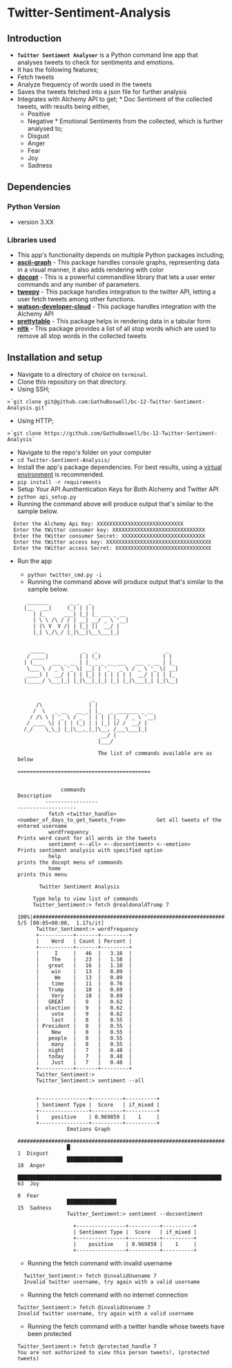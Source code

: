 # Twitter-Sentiment-Analysis

## Introduction
*  **`Twitter Sentiment Analyser`** is a Python command line app that analyses tweets to check for sentiments and emotions.
*  It has the following features;
  *  Fetch tweets
  *  Analyze frequency of words used in the tweets
  *  Saves the tweets fetched into a json file for further analysis
  *  Integrates with Alchemy API to get;
    *  Doc Sentiment of the collected tweets, with results being either, 
      * Positive
      * Negative
    *  Emotional Sentiments from the collected, which is further analysed to;
      *  Disgust
      *  Anger
      *  Fear
      *  Joy
      *  Sadness
      
## Dependencies

### Python Version
   * version 3.XX

### Libraries used
*  This app's functionality depends on multiple Python packages including;
  *  **[ascii-graph](https://pypi.python.org/pypi/ascii_graph/1.2.0)** - This package handles console graphs, representing data in a visual manner, it also adds rendering with color
  *  **[docopt](https://pypi.python.org/pypi/docopt)** - This is a powerful commandline library that lets a user enter commands and any number of parameters.
  *  **[tweepy](https://pypi.python.org/pypi/tweepy/3.5.0)** - This package handles integration to the twitter API, letting a user fetch tweets among other functions.
  *  **[watson-developer-cloud](https://pypi.python.org/pypi/watson-developer-cloud)** - This package handles integration with the Alchemy API
  *  **[prettytable](https://pypi.python.org/pypi/PrettyTable)** - This package helps in rendering data in a tabular form
  *  **[nltk](https://pypi.python.org/pypi/nltk)** - This package provides a list of all stop words which are used to remove all stop words in the collected tweets

## Installation and setup
*  Navigate to a directory of choice on `terminal`.
*  Clone this repository on that directory.
  *  Using SSH;

    >`git clone git@github.com:GathuBoswell/bc-12-Twitter-Sentiment-Analysis.git`

  *  Using HTTP;

    >`git clone https://github.com/GathuBoswell/bc-12-Twitter-Sentiment-Analysis`

*  Navigate to the repo's folder on your computer
  *  `cd Twitter-Sentiment-Analysis/`
*  Install the app's package dependencies. For best results, using a [virtual environment](http://virtualenv.readthedocs.org/en/latest/installation.html) is recommended.
  *  `pip install -r requirements`
*  Setup Your API Aunthentication Keys for Both Alchemy and Twitter API
  *  `python api_setup.py`
  *  Running the command above will produce output that's similar to the sample below.
  ```
    Enter the Alchemy Api Key: XXXXXXXXXXXXXXXXXXXXXXXXXXXX
    Enter the tWitter consumer key: XXXXXXXXXXXXXXXXXXXXXXXXXXXXXX
    Enter the tWitter consumer Secret: XXXXXXXXXXXXXXXXXXXXXXXXXXX
    Enter the tWitter access key: XXXXXXXXXXXXXXXXXXXXXXXXXXXXXXXXXX
    Enter the tWitter access Secret: XXXXXXXXXXXXXXXXXXXXXXXXXXXXXXX
  ```
* Run the app
  *  `python twitter_cmd.py -i`
  *  Running the command above will produce output that's similar to the sample below.
  ```
     _______       _ _   _
    |__   __|     (_) | | |
       | |_      ___| |_| |_ ___ _ __
       | \ \ /\ / / | __| __/ _ \ '__|
       | |\ V  V /| | |_| ||  __/ |
       |_| \_/\_/ |_|\__|\__\___|_|
    
    
      _____            _   _                      _
     / ____|          | | (_)                    | |
    | (___   ___ _ __ | |_ _ _ __ ___   ___ _ __ | |_
     \___ \ / _ \ '_ \| __| | '_ ` _ \ / _ \ '_ \| __|
     ____) |  __/ | | | |_| | | | | | |  __/ | | | |_
    |_____/ \___|_| |_|\__|_|_| |_| |_|\___|_| |_|\__|
    
    
                          _
        /\               | |
       /  \   _ __   __ _| |_   _ _______ _ __
      / /\ \ | '_ \ / _` | | | | |_  / _ \ '__|
     / ____ \| | | | (_| | | |_| |/ /  __/ |
    /_/    \_\_| |_|\__,_|_|\__, /___\___|_|
                             __/ |
                            |___/

                            The list of commands available are as below
                            ===========================================


                commands                                                                Description
           -----------------                                                        -------------------
            fetch <twitter_handle> <number_of_days_to_get_tweets_from>          Get all tweets of the entered username
            wordfrequency                                                       Prints word count for all words in the tweets
            sentiment <--all> <--docsentiment> <--emotion>                      Prints sentiment analysis with specified option
            help                                                                prints the docopt menu of commands
            home                                                                prints this menu

         Twitter Sentiment Analysis
    
       Type help to view list of commands
       Twitter_Sentiment:> fetch @realdonaldTrump 7
        100%|##########################################################################################################################################################| 5/5 [00:05<00:00,  1.17s/it]
        Twitter_Sentiment:> wordfrequency
        +-----------+-------+---------+
        |    Word   | Count | Percent |
        +-----------+-------+---------+
        |     I     |   46  |   3.16  |
        |    The    |   23  |   1.58  |
        |   great   |   16  |   1.10  |
        |    win    |   13  |   0.89  |
        |     We    |   13  |   0.89  |
        |    time   |   11  |   0.76  |
        |   Trump   |   10  |   0.69  |
        |    Very   |   10  |   0.69  |
        |   GREAT   |   9   |   0.62  |
        |  election |   9   |   0.62  |
        |    vote   |   9   |   0.62  |
        |    last   |   8   |   0.55  |
        | President |   8   |   0.55  |
        |    New    |   8   |   0.55  |
        |   people  |   8   |   0.55  |
        |    many   |   8   |   0.55  |
        |   night   |   7   |   0.48  |
        |   today   |   7   |   0.48  |
        |    Just   |   7   |   0.48  |
        +-----------+-------+---------+
        Twitter_Sentiment:>
        Twitter_Sentiment:> sentiment --all


        +----------------+----------+----------+
        | Sentiment Type |  Score   | if_mixed |
        +----------------+----------+----------+
        |    positive    | 0.969859 |    1     |
        +----------------+----------+----------+
                  Emotions Graph
                  ###############################################################################
                  █                                                                    1  Disgust
                  ██████████████████                                                  18  Anger
                  ██████████████████████████████████████████████████████████████████  63  Joy
                                                                                       0  Fear
                  ████████████████                                                    15  Sadness
                  Twitter_Sentiment:> sentiment --docsentiment
                  
                    +----------------+----------+----------+
                    | Sentiment Type |  Score   | if_mixed |
                    +----------------+----------+----------+
                    |    positive    | 0.969859 |    1     |
                    +----------------+----------+----------+
  ```
  *  Running the fetch command with invalid username
  
    ```
      Twitter_Sentiment:> fetch @invalidUsename 7
      Invalid twitter username, try again with a valid username
    ```
  *  Running the fetch command with no internet connection
  
    ```
    Twitter_Sentiment:> fetch @invalidUsename 7
    Invalid twitter username, try again with a valid username
    ```
  *  Running the fetch command with a twitter handle whose tweets have been protected
  
    ```
    Twitter_Sentiment:> fetch @protected_handle 7
    You are not authorized to view this person tweets!, (protected tweets)
    ```
    
  